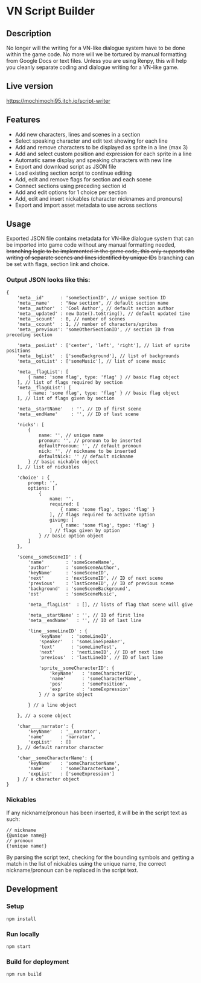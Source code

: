 # VN Script Builder

## Description
No longer will the writing for a VN-like dialogue system have to be done within the game code. No more will we be tortured by manual formatting from Google Docs or text files. Unless you are using Renpy, this will help you cleanly separate coding and dialogue writing for a VN-like game.

## Live version
https://mochimochi95.itch.io/script-writer

## Features
* Add new characters, lines and scenes in a section
* Select speaking character and edit text showing for each line
* Add and remove characters to be displayed as sprite in a line (max 3)
* Add and select custom position and expression for each sprite in a line
* Automatic same display and speaking characters with new line
* Export and download script as JSON file
* Load existing section script to continue editing
* Add, edit and remove flags for section and each scene
* Connect sections using preceding section id
* Add and edit options for 1 choice per section
* Add, edit and insert nickables (character nicknames and pronouns) 
* Export and import asset metadata to use across sections

## Usage
Exported JSON file contains metadata for VN-like dialogue system that can be imported into game code without any manual formatting needed, ~~branching logic to be implemented in the game code, this only supports the writing of separate scenes and lines identified by unique IDs~~ branching can be set with flags, section link and choice.

### Output JSON looks like this:
```
{
    'meta__id'      : 'someSectionID', // unique section ID
    'meta__name'    : "New section", // default section name
    'meta__author'  : 'Cool Author', // default section author
    'meta__updated' : new Date().toString(), // default updated time
    'meta__scount'  : 0, // number of scenes
    'meta__ccount'  : 1, // number of characters/sprites
    'meta__previous': 'someOtherSectionID', // section ID from preceding section

    'meta__posList' : ['center', 'left', 'right'], // list of sprite positions
    'meta__bgList'  : ['someBackground'], // list of backgrounds
    'meta__ostList' : ['someMusic'], // list of scene music

    'meta__flagList': [
        { name: 'some flag', type: 'flag' } // basic flag object
    ], // list of flags required by section
    'meta__flagGList': [
        { name: 'some flag', type: 'flag' } // basic flag object
    ], // list of flags given by section

    'meta__startName'   : '', // ID of first scene
    'meta__endName'     : '', // ID of last scene

    'nicks': [
        {
            name: '', // unique name
            pronoun: '', // pronoun to be inserted
            defaultPronoun: '', // default pronoun
            nick: '', // nickname to be inserted
            defaultNick: '' // default nickname
        } // basic nickable object
    ], // list of nickables

    'choice' : {
        prompt: '',
        options: [
            {
                name: '',
                required: [
                    { name: 'some flag', type: 'flag' }
                ], // flags required to activate option
                giving: [
                    { name: 'some flag', type: 'flag' }
                ] // flags given by option
            } // basic option object
        ]
    },

    'scene__someSceneID' : {
        'name'        : 'someSceneName',
        'author'      : 'someSceneAuthor',
        'keyName'     : 'someSceneID',
        'next'        : 'nextSceneID', // ID of next scene
        'previous'    : 'lastSceneID', // ID of previous scene
        'background'  : 'someSceneBackground',
        'ost'         : 'someSceneMusic',

        'meta__flagList'  : [], // lists of flag that scene will give

        'meta__startName' : '', // ID of first line
        'meta__endName'   : '', // ID of last line

        'line__someLineID' : {
            'keyName'   : 'someLineID',
            'speaker'   : 'someLineSpeaker',
            'text'      : 'someLineTest',
            'next'      : 'nextLineID', // ID of next line
            'previous'  : 'lastLineID', // ID of last line

            'sprite__someCharacterID': {
                'keyName'   : 'someCharacterID',
                'name'      : 'someCharacterName',
                'pos'       : 'somePosition',
                'exp'       : 'someExpression'
            } // a sprite object

        } // a line object

    }, // a scene object

    'char____narrator': {
        'keyName'   : '__narrator',
        'name'      : 'narrator',
        'expList'   : []
    }, // default narrator character

    'char__someCharacterName': {
        'keyName'   : 'someCharacterName',
        'name'      : 'someCharacterName',
        'expList'   : ['someExpression']
    } // a character object
}
```

### Nickables
If any nickname/pronoun has been inserted, it will be in the script text as such:
```
// nickname
{@unique name@}
// pronoun
{!unique name!}
```
By parsing the script text, checking for the bounding symbols and getting a match in the list of nickables using the unique name, the correct nickname/pronoun can be replaced in the script text.

## Development
### Setup
```
npm install
```
### Run locally
```
npm start
```
### Build for deployment
```
npm run build
```
